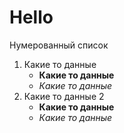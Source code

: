 # Hello 
Нумерованный список
1. Какие то данные
    * **Какие то данные**
    * *Какие то данные*
2. Какие то данные 2
    * **Какие то данные**
    * *Какие то данные*